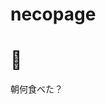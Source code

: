 # necopage
<!DOCTYPE html>

<html lang="ja">
<head>
  <meta charset="UTF-8">
  <meta name="viewport" content="width=device-width, initial-scale=1.0">
  
  <title>My Web Page</title>

</head>
<body>
  <h1>🙂</h1>
  <p>朝何食べた？</p>
</body>
</html>
